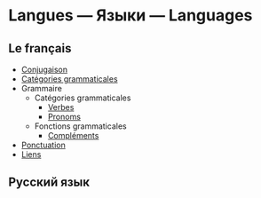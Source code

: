 # Langues — Языки — Languages

## Le français

- [Conjugaison](french/conjugaison.md)
- [Catégories grammaticales](french/grammaire/catégories%20grammaticales.md)
- Grammaire
  - Catégories grammaticales
    - [Verbes](french/verbes.md)
    - [Pronoms](french/pronoms.md)
  - Fonctions grammaticales
    - [Compléments](french/compléments.md)
- [Ponctuation](french/ponctuation.md)
- [Liens](french/liens.md)

## Русский язык
